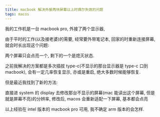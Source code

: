 ```yaml
---
title: macbook 解决外接两块屏幕以上时偶尔失效的问题
tags: macos
---
```


我的工作机是一台 macbook pro, 外接了两个显示器, 

由于平时的工作(以及接老婆)的需要, 经常要外带笔记本, 回家的时重新连接屏幕,就会时长出现这个问题:

两个屏幕只会点亮一个, 剩下的一个是熄灭状态.

之前我解决的方案都是多次插拔 type-c(不显示的那台显示器是 type-c 口到 macbook), 会有一定几率恢复显示, 亦或是重启, 绝大多数时候能够恢复.

但是最近我找到了新的方法:
 
 直接进 system 的 display 去修改那台不显示的屏幕(mac 能读出这个屏幕, 但是就是屏幕不亮)的分辨率, 修改后, macos 会重新适配一下屏幕, 基本都会点亮
 
 
 以上经验在 intel 版本的 macbook pro 可用, 我不确定 arm 版本的会怎样.
